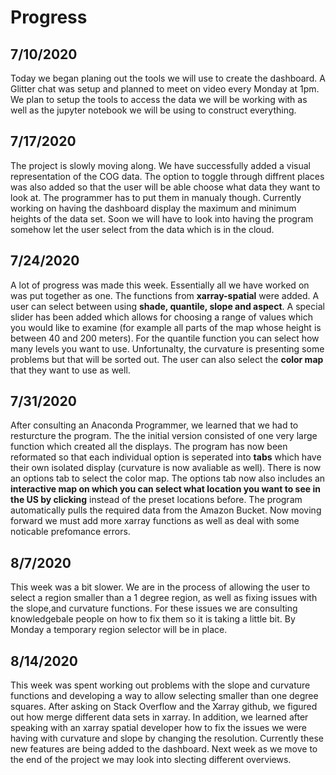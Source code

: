 # Progress

## 7/10/2020

Today we began planing out the tools we will use to create the dashboard. A Glitter chat was setup and planned to meet on video every Monday at 1pm. We plan to setup the tools to access the data we will be working with as well as the jupyter notebook we will be using to construct everything.

## 7/17/2020

The project is slowly moving along. We have successfully added a visual representation of the COG data. The option to toggle through diffrent places was also added so that the user will be able choose what data they want to look at. The programmer has to put them in manualy though. Currently working on having the dashboard display the maximum and minimum heights of the data set. Soon we will have to look into having the program somehow let the user select from the data which is in the cloud.

## 7/24/2020

A lot of progress was made this week. Essentially all we have worked on was put together as one. The functions from **xarray-spatial** were added. A user can select between using **shade, quantile, slope and aspect**. A special slider has been added which allows for choosing a range of values which you would like to examine (for example all parts of the map whose height is between 40 and 200 meters). For the quantile function you can select how many levels you want to use. Unfortunalty, the curvature is presenting some problems but that will be sorted out. The user can also select the **color map** that they want to use as well.

## 7/31/2020

After consulting an Anaconda Programmer, we learned that we had to resturcture the program. The the initial version consisted of one very large function which created all the displays. The program has now been reformated so that each individual option is seperated into **tabs** which have their own isolated display (curvature is now avaliable as well). There is now an options tab to select the color map. The options tab now also includes an **interactive map on which you can select what location you want to see in the US by clicking** instead of the preset locations before. The program automatically pulls the required data from the Amazon Bucket. Now moving forward we must add more xarray functions as well as deal with some noticable prefomance errors.  

## 8/7/2020

This week was a bit slower. We are in the process of allowing the user to select a region smaller than a 1 degree region, as well as fixing issues with the slope,and curvature functions. For these issues we are consulting knowledgebale people on how to fix them so it is taking a little bit. By Monday a temporary region selector will be in place.

## 8/14/2020

This week was spent working out problems with the slope and curvature functions and developing a way to allow selecting smaller than one degree squares. After asking on Stack Overflow and the Xarray github, we figured out how merge different data sets in xarray. In addition, we learned after speaking with an xarray spatial developer how to fix the issues we were having with curvature and slope by changing the resolution. Currently these new features are being added to the dashboard. Next week as we move to the end of the project we may look into slecting different overviews.
